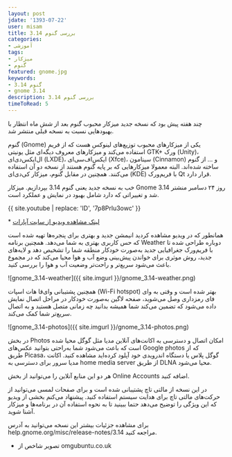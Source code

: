 ```yaml
---
layout: post
jdate: '1393-07-22'
user: misam
title: بررسی گنوم 3.14
categories:
- آموزشی
tags:
- میزکار
- گنوم
featured: gnome.jpg
keywords:
- گنوم 3.14
- gnome 3.14
description: بررسی گنوم 3.14
timeToRead: 5
---
```


چند هفته پیش بود که نسخه جدید میزکار محبوب گنوم بعد از شش ماه انتظار با بهبودهایی نسبت به نسخه قبلی منتشر شد.

گنوم (Gnome) یکی از میزکارهای محبوب توزیع‌های لینوکس هست که از فریم ورک <span dir="ltr">GTK+</span> استفاده می‌کند و میزکارهای معروف دیگه‌ای مثل یونیتی (Unity)، ال‌ایکس‌دی‌ای (LXDE)، ایکس‌اف‌سی‌ای (Xfce)، سینامون (Cinnamon) و ... از گنوم ساخته شده‌اند. البته معمولا میزکارهایی که بر پایه گنوم هستند از نسخه دو آن استفاده می‌کنند. همچنین در مقابل گنوم، میزکار کی‌دی‌ای (KDE) با فریم‌ورک Qt قرار دارد.

خب به نسخه جدید یعنی گنوم 3.14 بپردازیم. میزکار Gnome 3.14 روز ۲۴ دسامبر منشتر شد و تغییراتی که دارد شامل بهبود در نمایش و عملکرد است.

{{ site.youtube | replace: 'ID', '7p8Prlu3owc' }}

* [لینک مشاهده ویدیو از سایت آپارات](http://www.aparat.com/v/aC52d)

همانطور که در ویدیو مشاهده کردید انیمشن جدید و بهتری برای پنجره‌ها تهیه شده است که حس کاربری بهتری به شما می‌دهد. همچنین برنامه Weather دوباره طراحی شده تا با فریم‌ورک جغرافیایی جدید به‌صورت خودکار منطقه شما را تشخیص دهد و لایه‌های جدید، روش موثری برای خواندن پیش‌بینی وضع آب و هوا محیا می‌کند که در مجموع باعث می‌شود سریع‌تر و راحت‌تر وضعیت آب و هوا را بررسی کنید.

![gnome_3.14-weather]({{ site.imgurl }}/gnome_3.14-weather.png)

همچنین پشتیبانی وای‌فا هات اسپات (Wi-Fi hotspot) بهتر شده است و وقتی به وای فای رمزداری وصل می‌شوید، صفحه لاگین به‌صورت خودکار در مراحل اتصال نمایش داده می‌شود که تضمین می‌کند شما همیشه بدانید چه زمانی متصل هستید و به اتصال سریع‌تر شما کمک می‌کند.

![gnome_3.14-photos]({{ site.imgurl }}/gnome_3.14-photos.png)

در بخش Photos امکان اتصال و دسترسی به اکانت‌های آنلاین مدیا مثل گوگل محیا شده است که باعث می‌شود شما به‌راحتی بتوانید عکس‌های Google photos که از طریق Picasa، گوگل پلاس یا دستگاه اندرویدی خود آپلود کرده‌اید مشاهده کنید. اکانت مدیا سرور برای دسترسی به home media server از طریق DLNA محیا می‌شود.

هر دو این منابع آنلاین را می‌توانید از بخش Online Accounts اضافه کنید.

در این نسخه از مالتی تاچ پشتیبانی شده است و برای صفحات لمسی می‌توانید از حرکت‌های مالتی تاچ برای هدایت سیستم استفاده کنید. پیشنهاد می‌کنم بخشی از ویدیو که این ویژگی را توضیح می‌دهد حتما ببینید تا به نحوه استفاده آن در برنامه‌ها و میزکار آشنا شوید.

برای مشاهده جزئیات بیشتر این نسخه می‌توانید به آدرس help.gnome.org/misc/release-notes/3.14 مراجعه کنید.

* تصویر شاخص از omgubuntu.co.uk
